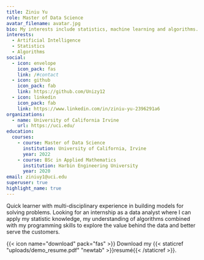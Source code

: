 ```yaml
---
title: Ziniu Yu
role: Master of Data Science
avatar_filename: avatar.jpg
bio: My interests include statistics, machine learning and algorithms.
interests:
  - Artificial Intelligence
  - Statistics
  - Algorithms
social:
  - icon: envelope
    icon_pack: fas
    link: /#contact
  - icon: github
    icon_pack: fab
    link: https://github.com/Unizy12
  - icon: linkedin
    icon_pack: fab
    link: https://www.linkedin.com/in/ziniu-yu-2396291a6
organizations:
  - name: University of California Irvine
    url: https://uci.edu/
education:
  courses:
    - course: Master of Data Science
      institution: University of California, Irvine
      year: 2022
    - course: BSc in Applied Mathematics
      institution: Harbin Engineering University
      year: 2020
email: ziniuy1@uci.edu
superuser: true
highlight_name: true
---
```

Quick learner with multi-disciplinary experience in building models for solving problems. Looking for an internship as a data analyst where I can apply my statistic knowledge, my understanding of algorithms combined with my programming skills to explore the value behind the data and better serve the customers.

{{< icon name="download" pack="fas" >}} Download my {{< staticref "uploads/demo_resume.pdf" "newtab" >}}resumé{{< /staticref >}}.